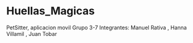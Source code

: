 # Huellas_Magicas
PetSitter, aplicacion movil Grupo 3-7
Integrantes: Manuel Rativa , Hanna Villamil ,  Juan Tobar
